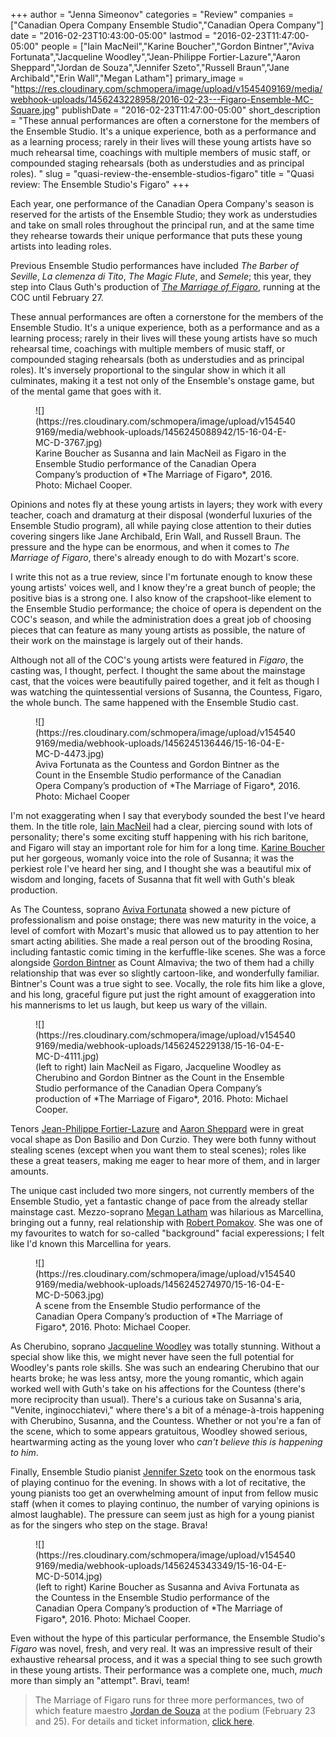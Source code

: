 +++
author = "Jenna Simeonov"
categories = "Review"
companies = ["Canadian Opera Company Ensemble Studio","Canadian Opera Company"]
date = "2016-02-23T10:43:00-05:00"
lastmod = "2016-02-23T11:47:00-05:00"
people = ["Iain MacNeil","Karine Boucher","Gordon Bintner","Aviva Fortunata","Jacqueline Woodley","Jean-Philippe Fortier-Lazure","Aaron Sheppard","Jordan de Souza","Jennifer Szeto","Russell Braun","Jane Archibald","Erin Wall","Megan Latham"]
primary_image = "https://res.cloudinary.com/schmopera/image/upload/v1545409169/media/webhook-uploads/1456243228958/2016-02-23---Figaro-Ensemble-MC-Square.jpg"
publishDate = "2016-02-23T11:47:00-05:00"
short_description = "These annual performances are often a cornerstone for the members of the Ensemble Studio. It&#039;s a unique experience, both as a performance and as a learning process; rarely in their lives will these young artists have so much rehearsal time, coachings with multiple members of music staff, or compounded staging rehearsals (both as understudies and as principal roles). "
slug = "quasi-review-the-ensemble-studios-figaro"
title = "Quasi review: The Ensemble Studio&#039;s Figaro"
+++

Each year, one performance of the Canadian Opera Company's season is reserved for the artists of the Ensemble Studio; they work as understudies and take on small roles throughout the principal run, and at the same time they rehearse towards their unique performance that puts these young artists into leading roles.

Previous Ensemble Studio performances have included *The Barber of Seville*, *La clemenza di Tito*, *The Magic Flute*, and *Semele*; this year, they step into Claus Guth's production of [*The Marriage of Figaro*](http://www.coc.ca/PerformancesAndTickets/1516Season/TheMarriageofFigaro.aspx), running at the COC until February 27.

These annual performances are often a cornerstone for the members of the Ensemble Studio. It's a unique experience, both as a performance and as a learning process; rarely in their lives will these young artists have so much rehearsal time, coachings with multiple members of music staff, or compounded staging rehearsals (both as understudies and as principal roles). It's inversely proportional to the singular show in which it all culminates, making it a test not only of the Ensemble's onstage game, but of the mental game that goes with it.

<figure data-type="image">![](https://res.cloudinary.com/schmopera/image/upload/v1545409169/media/webhook-uploads/1456245088942/15-16-04-E-MC-D-3767.jpg)
<figcaption>Karine Boucher as Susanna and Iain MacNeil as Figaro in the Ensemble Studio performance of the Canadian Opera Company’s production of *The Marriage of Figaro*, 2016. Photo: Michael Cooper.</figcaption>
</figure>

Opinions and notes fly at these young artists in layers; they work with every teacher, coach and dramaturg at their disposal (wonderful luxuries of the Ensemble Studio program), all while paying close attention to their duties covering singers like Jane Archibald, Erin Wall, and Russell Braun. The pressure and the hype can be enormous, and when it comes to *The Marriage of Figaro*, there's already enough to do with Mozart's score.

I write this not as a true review, since I'm fortunate enough to know these young artists' voices well, and I know they're a great bunch of people; the positive bias is a strong one. I also know of the crapshoot-like element to the Ensemble Studio performance; the choice of opera is dependent on the COC's season, and while the administration does a great job of choosing pieces that can feature as many young artists as possible, the nature of their work on the mainstage is largely out of their hands.

Although not all of the COC's young artists were featured in *Figaro*, the casting was, I thought, perfect. I thought the same about the mainstage cast, that the voices were beautifully paired together, and it felt as though I was watching the quintessential versions of Susanna, the Countess, Figaro, the whole bunch. The same happened with the Ensemble Studio cast.

<figure data-type="image">![](https://res.cloudinary.com/schmopera/image/upload/v1545409169/media/webhook-uploads/1456245136446/15-16-04-E-MC-D-4473.jpg)
<figcaption>Aviva Fortunata as the Countess and Gordon Bintner as the Count in the Ensemble Studio performance of the Canadian Opera Company’s production of *The Marriage of Figaro*, 2016. Photo: Michael Cooper</figcaption>
</figure>

I'm not exaggerating when I say that everybody sounded the best I've heard them. In the title role, [Iain MacNeil](/scene/people/iain-macneil/) had a clear, piercing sound with lots of personality; there's some exciting stuff happening with his rich baritone, and Figaro will stay an important role for him for a long time. [Karine Boucher](/scene/people/karine-boucher/) put her gorgeous, womanly voice into the role of Susanna; it was the perkiest role I've heard her sing, and I thought she was a beautiful mix of wisdom and longing, facets of Susanna that fit well with Guth's bleak production.

As The Countess, soprano [Aviva Fortunata](/scene/people/aviva-fortunata/) showed a new picture of professionalism and poise onstage; there was new maturity in the voice, a level of comfort with Mozart's music that allowed us to pay attention to her smart acting abilities. She made a real person out of the brooding Rosina, including fantastic comic timing in the kerfuffle-like scenes. She was a force alongside [Gordon Bintner](/scene/people/gordon-bintner/) as Count Almaviva; the two of them had a chilly relationship that was ever so slightly cartoon-like, and wonderfully familiar. Bintner's Count was a true sight to see. Vocally, the role fits him like a glove, and his long, graceful figure put just the right amount of exaggeration into his mannerisms to let us laugh, but keep us wary of the villain.

<figure data-type="image">![](https://res.cloudinary.com/schmopera/image/upload/v1545409169/media/webhook-uploads/1456245229138/15-16-04-E-MC-D-4111.jpg)
<figcaption> (left to right) Iain MacNeil as Figaro, Jacqueline Woodley as Cherubino and Gordon Bintner as the Count in the Ensemble Studio performance of the Canadian Opera Company’s production of *The Marriage of Figaro*, 2016. Photo: Michael Cooper.</figcaption>
</figure>

Tenors [Jean-Philippe Fortier-Lazure](/scene/people/jean-philippe-fortier-lazure/) and [Aaron Sheppard](/scene/people/aaron-sheppard/) were in great vocal shape as Don Basilio and Don Curzio. They were both funny without stealing scenes (except when you want them to steal scenes); roles like these a great teasers, making me eager to hear more of them, and in larger amounts.

The unique cast included two more singers, not currently members of the Ensemble Studio, yet a fantastic change of pace from the already stellar mainstage cast. Mezzo-soprano [Megan Latham](/scene/people/megan-latham/) was hilarious as Marcellina, bringing out a funny, real relationship with [Robert Pomakov](/scene/people/robert-pomakov/). She was one of my favourites to watch for so-called "background" facial experessions; I felt like I'd known this Marcellina for years. 

<figure data-type="image">![](https://res.cloudinary.com/schmopera/image/upload/v1545409169/media/webhook-uploads/1456245274970/15-16-04-E-MC-D-5063.jpg)
<figcaption>A scene from the Ensemble Studio performance of the Canadian Opera Company’s production of *The Marriage of Figaro*, 2016. Photo: Michael Cooper.</figcaption>
</figure>

As Cherubino, soprano [Jacqueline Woodley](/scene/people/jacqueline-woodley/) was totally stunning. Without a special show like this, we might never have seen the full potential for Woodley's pants role skills. She was such an endearing Cherubino that our hearts broke; he was less antsy, more the young romantic, which again worked well with Guth's take on his affections for the Countess (there's more reciprocity than usual). There's a curious take on Susanna's aria, "Venite, inginocchiatevi," where there's a bit of a ménage-à-trois happening with Cherubino, Susanna, and the Countess. Whether or not you're a fan of the scene, which to some appears gratuitous, Woodley showed serious, heartwarming acting as the young lover who *can't believe this is happening to him*.

Finally, Ensemble Studio pianist [Jennifer Szeto](/scene/people/jennifer-szeto/) took on the enormous task of playing continuo for the evening. In shows with a lot of recitative, the young pianists too get an overwhelming amount of input from fellow music staff (when it comes to playing continuo, the number of varying opinions is almost laughable). The pressure can seem just as high for a young pianist as for the singers who step on the stage. Brava!

<figure data-type="image">![](https://res.cloudinary.com/schmopera/image/upload/v1545409169/media/webhook-uploads/1456245343349/15-16-04-E-MC-D-5014.jpg)
<figcaption>(left to right) Karine Boucher as Susanna and Aviva Fortunata as the Countess in the Ensemble Studio performance of the Canadian Opera Company’s production of *The Marriage of Figaro*, 2016. Photo: Michael Cooper.</figcaption>
</figure>

Even without the hype of this particular performance, the Ensemble Studio's *Figaro* was novel, fresh, and very real. It was an impressive result of their exhaustive rehearsal process, and it was a special thing to see such growth in these young artists. Their performance was a complete one, much, *much* more than simply an "attempt". Bravi, team!

>The Marriage of Figaro runs for three more performances, two of which feature maestro [Jordan de Souza](/scene/people/jordan-de-souza/) at the podium (February 23 and 25). For details and ticket information, [click here](http://www.coc.ca/PerformancesAndTickets/1516Season/TheMarriageofFigaro.aspx).
